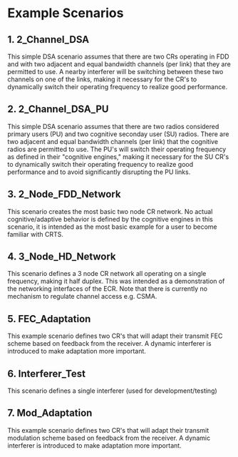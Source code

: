 # Example Scenarios
## 1. 2\_Channel\_DSA

This simple DSA scenario assumes that there are two CRs operating in FDD
and with two adjacent and equal bandwidth channels (per link) that they 
are permitted to use. A nearby interferer will be switching between these
two channels on one of the links, making it necessary for the CR's to
dynamically switch their operating frequency to realize good performance.

## 2. 2\_Channel\_DSA\_PU

This simple DSA scenario assumes that there are two radios considered primary
users (PU) and two cognitive seconday user (SU) radios. There are two adjacent 
and equal bandwidth channels (per link) that the cognitive radios are permitted 
to use. The PU's will switch their operating frequency as defined in their
"cognitive engines," making it necessary for the SU CR's to dynamically switch
their operating frequency to realize good performance and to avoid significantly
disrupting the PU links.

## 3. 2\_Node\_FDD\_Network

This scenario creates the most basic two node CR network. No actual
cognitive/adaptive behavior is defined by the cognitive engines in
this scenario, it is intended as the most basic example for a user
to become familiar with CRTS.

## 4. 3\_Node\_HD\_Network

This scenario defines a 3 node CR network all operating on a single
frequency, making it half duplex. This was intended as a demonstration
of the networking interfaces of the ECR. Note that there is currently
no mechanism to regulate channel access e.g. CSMA.

## 5. FEC\_Adaptation

This example scenario defines two CR's that will adapt their transmit FEC
scheme based on feedback from the receiver. A dynamic interferer is introduced
to make adaptation more important.

## 6. Interferer\_Test

This scenario defines a single interferer (used for development/testing)

## 7. Mod\_Adaptation

This example scenario defines two CR's that will adapt their transmit modulation
scheme based on feedback from the receiver. A dynamic interferer is introduced
to make adaptation more important.
